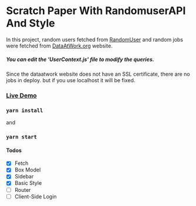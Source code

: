 # Scratch Paper With RandomuserAPI And Style

In this project, random users fetched from
[RandomUser](https://www.randomuser.me) and random jobs were fetched from [DataAtWork.org](https://www.dataatwork.org) website.

##### You can edit the 'UserContext.js' file to modify the queries.

Since the dataatwork website does not have an SSL certificate, there are no jobs in deploy. but if you use localhost it will be fixed.

### [Live Demo](https://user-api-igalctisv-yasincelebi.vercel.app/)

### `yarn install`

and

### `yarn start`

#### Todos

- [x] Fetch
- [x] Box Model
- [x] Sidebar
- [x] Basic Style
- [ ] Router
- [ ] Client-Side Login
